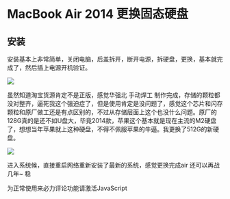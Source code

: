# MacBook Air 2014 更换固态硬盘

## 安装

安装基本上非常简单，关闭电脑，后盖拆开，断开电源，拆硬盘，更换，基本就完成了，然后插上电源开机验证。

<img src="/imgs/post/2021/7afc57f8gy1gptre6efx7j21hc0u0aej.jpg">

虽然知道淘宝货源肯定不是正版，感觉华强北 手动焊工 制作完成，存储的颗粒都没对整齐，逼死我这个强迫症了，但是使用肯定是没问题了，感觉这个芯片和闪存颗粒和原厂做工还是有点区别的，不过从存储层面上这个也没什么问题。原厂的128G真的是还不如U盘大，毕竟2014款，苹果这个基本就是现在主流的M2硬盘了，想想当年苹果就上这种硬盘，不得不佩服苹果的牛逼。我更换了512G的新硬盘。

<img src="/imgs/post/2021/7afc57f8gy1gptreabkyaj21hc0u0n0y.jpg">

进入系统候，直接重启网络重新安装了最新的系统，感觉更换完成air 还可以再战几年~ 稳



<!-- 来必力City版安装代码 -->
<div id="lv-container" data-id="city" data-uid="MTAyMC80NzA4OC8yMzU4OA==">
	<script type="text/javascript">
   (function(d, s) {
       var j, e = d.getElementsByTagName(s)[0];

       if (typeof LivereTower === 'function') { return; }

       j = d.createElement(s);
       j.src = 'https://cdn-city.livere.com/js/embed.dist.js';
       j.async = true;

       e.parentNode.insertBefore(j, e);
   })(document, 'script');
	</script>
<noscript> 为正常使用来必力评论功能请激活JavaScript</noscript>
</div>
<!-- City版安装代码已完成 -->
